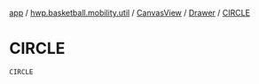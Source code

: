 [app](../../../index.md) / [hwp.basketball.mobility.util](../../index.md) / [CanvasView](../index.md) / [Drawer](index.md) / [CIRCLE](.)

# CIRCLE

`CIRCLE`